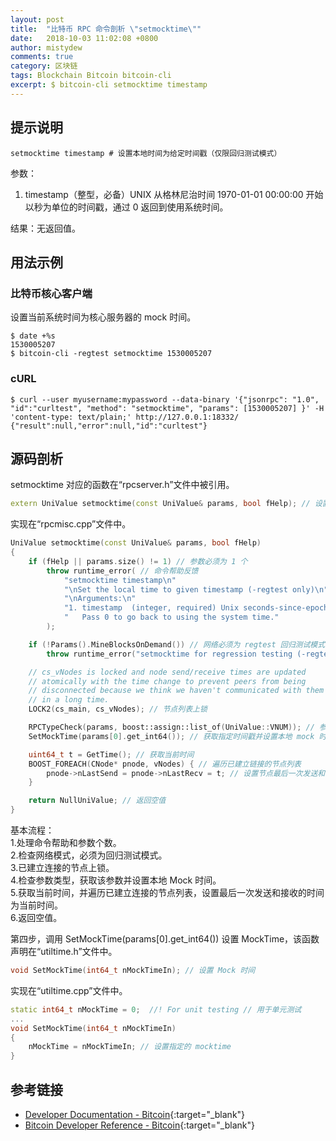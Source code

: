 ```yaml
---
layout: post
title:  "比特币 RPC 命令剖析 \"setmocktime\""
date:   2018-10-03 11:02:08 +0800
author: mistydew
comments: true
category: 区块链
tags: Blockchain Bitcoin bitcoin-cli
excerpt: $ bitcoin-cli setmocktime timestamp
---
```

## 提示说明

```shell
setmocktime timestamp # 设置本地时间为给定时间戳（仅限回归测试模式）
```

参数：
1. timestamp（整型，必备）UNIX 从格林尼治时间 1970-01-01 00:00:00 开始以秒为单位的时间戳，通过 0 返回到使用系统时间。

结果：无返回值。

## 用法示例

### 比特币核心客户端

设置当前系统时间为核心服务器的 mock 时间。

```shell
$ date +%s
1530005207
$ bitcoin-cli -regtest setmocktime 1530005207
```

### cURL

```shell
$ curl --user myusername:mypassword --data-binary '{"jsonrpc": "1.0", "id":"curltest", "method": "setmocktime", "params": [1530005207] }' -H 'content-type: text/plain;' http://127.0.0.1:18332/
{"result":null,"error":null,"id":"curltest"}
```

## 源码剖析
setmocktime 对应的函数在“rpcserver.h”文件中被引用。

```cpp
extern UniValue setmocktime(const UniValue& params, bool fHelp); // 设置 mocktime
```

实现在“rpcmisc.cpp”文件中。

```cpp
UniValue setmocktime(const UniValue& params, bool fHelp)
{
    if (fHelp || params.size() != 1) // 参数必须为 1 个
        throw runtime_error( // 命令帮助反馈
            "setmocktime timestamp\n"
            "\nSet the local time to given timestamp (-regtest only)\n"
            "\nArguments:\n"
            "1. timestamp  (integer, required) Unix seconds-since-epoch timestamp\n"
            "   Pass 0 to go back to using the system time."
        );

    if (!Params().MineBlocksOnDemand()) // 网络必须为 regtest 回归测试模式
        throw runtime_error("setmocktime for regression testing (-regtest mode) only");

    // cs_vNodes is locked and node send/receive times are updated
    // atomically with the time change to prevent peers from being
    // disconnected because we think we haven't communicated with them
    // in a long time.
    LOCK2(cs_main, cs_vNodes); // 节点列表上锁

    RPCTypeCheck(params, boost::assign::list_of(UniValue::VNUM)); // 参数类型检查，整型
    SetMockTime(params[0].get_int64()); // 获取指定时间戳并设置本地 mock 时间

    uint64_t t = GetTime(); // 获取当前时间
    BOOST_FOREACH(CNode* pnode, vNodes) { // 遍历已建立链接的节点列表
        pnode->nLastSend = pnode->nLastRecv = t; // 设置节点最后一次发送和接收的时间
    }

    return NullUniValue; // 返回空值
}
```

基本流程：<br>
1.处理命令帮助和参数个数。<br>
2.检查网络模式，必须为回归测试模式。<br>
3.已建立连接的节点上锁。<br>
4.检查参数类型，获取该参数并设置本地 Mock 时间。<br>
5.获取当前时间，并遍历已建立连接的节点列表，设置最后一次发送和接收的时间为当前时间。<br>
6.返回空值。

第四步，调用 SetMockTime(params[0].get_int64()) 设置 MockTime，该函数声明在“utiltime.h”文件中。

```cpp
void SetMockTime(int64_t nMockTimeIn); // 设置 Mock 时间
```

实现在“utiltime.cpp”文件中。

```cpp
static int64_t nMockTime = 0;  //! For unit testing // 用于单元测试
...
void SetMockTime(int64_t nMockTimeIn)
{
    nMockTime = nMockTimeIn; // 设置指定的 mocktime
}
```

## 参考链接

* [Developer Documentation - Bitcoin](https://bitcoin.org/en/developer-documentation){:target="_blank"}
* [Bitcoin Developer Reference - Bitcoin](https://bitcoin.org/en/developer-reference#setmocktime){:target="_blank"}
